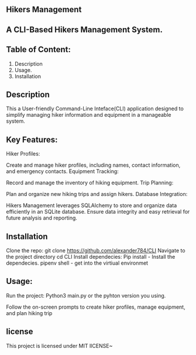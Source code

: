 ## Hikers Management

## A CLI-Based Hikers Management System.

## Table of Content:
 1. Description
 3. Usage.
 4. Installation

 ## Description
  This a User-friendly Command-Line Inteface(CLI) application designed to simplify managing hiker information and equipment in a manageable system.<br>

   ## Key Features:
   Hiker Profiles:

Create and manage hiker profiles, including names, contact information, and emergency contacts.
Equipment Tracking:

Record and manage the inventory of hiking equipment.
Trip Planning:

Plan and organize new hiking trips and assign hikers.
Database Integration:

Hikers Management leverages SQLAlchemy to store and organize data efficiently in an SQLite database.
Ensure data integrity and easy retrieval for future analysis and reporting.



## Installation

Clone the repo: git clone https://github.com/alexander784/CLI
Navigate to the project directory cd CLI
Install dependecies: Pip install - Install the dependecies.
pipenv shell - get into the virtiual environmet

## Usage:
Run the project:
     Python3 main.py 
      or the pyhton version you using.

Follow the on-screen prompts to create hiker profiles, manage equipment, and plan hiking trip

## license
This project is licensed under MIT lICENSE~





    
   



